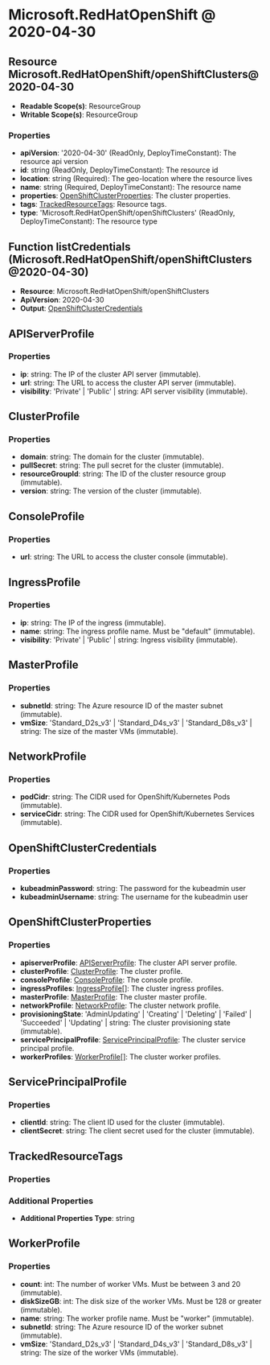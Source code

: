 # Microsoft.RedHatOpenShift @ 2020-04-30

## Resource Microsoft.RedHatOpenShift/openShiftClusters@2020-04-30
* **Readable Scope(s)**: ResourceGroup
* **Writable Scope(s)**: ResourceGroup
### Properties
* **apiVersion**: '2020-04-30' (ReadOnly, DeployTimeConstant): The resource api version
* **id**: string (ReadOnly, DeployTimeConstant): The resource id
* **location**: string (Required): The geo-location where the resource lives
* **name**: string (Required, DeployTimeConstant): The resource name
* **properties**: [OpenShiftClusterProperties](#openshiftclusterproperties): The cluster properties.
* **tags**: [TrackedResourceTags](#trackedresourcetags): Resource tags.
* **type**: 'Microsoft.RedHatOpenShift/openShiftClusters' (ReadOnly, DeployTimeConstant): The resource type

## Function listCredentials (Microsoft.RedHatOpenShift/openShiftClusters@2020-04-30)
* **Resource**: Microsoft.RedHatOpenShift/openShiftClusters
* **ApiVersion**: 2020-04-30
* **Output**: [OpenShiftClusterCredentials](#openshiftclustercredentials)

## APIServerProfile
### Properties
* **ip**: string: The IP of the cluster API server (immutable).
* **url**: string: The URL to access the cluster API server (immutable).
* **visibility**: 'Private' | 'Public' | string: API server visibility (immutable).

## ClusterProfile
### Properties
* **domain**: string: The domain for the cluster (immutable).
* **pullSecret**: string: The pull secret for the cluster (immutable).
* **resourceGroupId**: string: The ID of the cluster resource group (immutable).
* **version**: string: The version of the cluster (immutable).

## ConsoleProfile
### Properties
* **url**: string: The URL to access the cluster console (immutable).

## IngressProfile
### Properties
* **ip**: string: The IP of the ingress (immutable).
* **name**: string: The ingress profile name.  Must be "default" (immutable).
* **visibility**: 'Private' | 'Public' | string: Ingress visibility (immutable).

## MasterProfile
### Properties
* **subnetId**: string: The Azure resource ID of the master subnet (immutable).
* **vmSize**: 'Standard_D2s_v3' | 'Standard_D4s_v3' | 'Standard_D8s_v3' | string: The size of the master VMs (immutable).

## NetworkProfile
### Properties
* **podCidr**: string: The CIDR used for OpenShift/Kubernetes Pods (immutable).
* **serviceCidr**: string: The CIDR used for OpenShift/Kubernetes Services (immutable).

## OpenShiftClusterCredentials
### Properties
* **kubeadminPassword**: string: The password for the kubeadmin user
* **kubeadminUsername**: string: The username for the kubeadmin user

## OpenShiftClusterProperties
### Properties
* **apiserverProfile**: [APIServerProfile](#apiserverprofile): The cluster API server profile.
* **clusterProfile**: [ClusterProfile](#clusterprofile): The cluster profile.
* **consoleProfile**: [ConsoleProfile](#consoleprofile): The console profile.
* **ingressProfiles**: [IngressProfile](#ingressprofile)[]: The cluster ingress profiles.
* **masterProfile**: [MasterProfile](#masterprofile): The cluster master profile.
* **networkProfile**: [NetworkProfile](#networkprofile): The cluster network profile.
* **provisioningState**: 'AdminUpdating' | 'Creating' | 'Deleting' | 'Failed' | 'Succeeded' | 'Updating' | string: The cluster provisioning state (immutable).
* **servicePrincipalProfile**: [ServicePrincipalProfile](#serviceprincipalprofile): The cluster service principal profile.
* **workerProfiles**: [WorkerProfile](#workerprofile)[]: The cluster worker profiles.

## ServicePrincipalProfile
### Properties
* **clientId**: string: The client ID used for the cluster (immutable).
* **clientSecret**: string: The client secret used for the cluster (immutable).

## TrackedResourceTags
### Properties
### Additional Properties
* **Additional Properties Type**: string

## WorkerProfile
### Properties
* **count**: int: The number of worker VMs.  Must be between 3 and 20 (immutable).
* **diskSizeGB**: int: The disk size of the worker VMs.  Must be 128 or greater (immutable).
* **name**: string: The worker profile name.  Must be "worker" (immutable).
* **subnetId**: string: The Azure resource ID of the worker subnet (immutable).
* **vmSize**: 'Standard_D2s_v3' | 'Standard_D4s_v3' | 'Standard_D8s_v3' | string: The size of the worker VMs (immutable).

